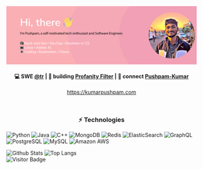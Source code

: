 <div align="center">
<img max-width="800" src="https://raw.githubusercontent.com/PushpamK/Pushpamk/main/assets/banner.png"/>
</div>

<h4 align="center">
💻 SWE <a href="https://github.com/tr">@tr</a> | 🌱 building <a href="https://kumarpushpam.com/api/v1/index.html">Profanity Filter</a> | 💬 connect <a href="https://www.linkedin.com/in/Pushpam-Kumar/">Pushpam-Kumar</a>
</h4>
<p  align="center">
<a href="https://kumarpushpam.com/index.html/">https://kumarpushpam.com</a>
</p>

<br/>
<h3 align="center">
⚡ Technologies
</h3>

![Python](https://img.shields.io/badge/-Python-black?style=flat-square&logo=Python)
![Java](https://img.shields.io/badge/-java-E34A86?style=flat-square&logo=java)
![C++](https://img.shields.io/badge/-C++-00599C?style=flat-square&logo=c)
![MongoDB](https://img.shields.io/badge/-MongoDB-black?style=flat-square&logo=mongodb)
![Redis](https://img.shields.io/badge/-Redis-black?style=flat-square&logo=Redis)
![ElasticSearch](https://img.shields.io/badge/-ElasticSearch-005571?style=flat-square&logo=elasticsearch)
![GraphQL](https://img.shields.io/badge/-GraphQL-E10098?style=flat-square&logo=graphql)
![PostgreSQL](https://img.shields.io/badge/-PostgreSQL-336791?style=flat-square&logo=postgresql)
![MySQL](https://img.shields.io/badge/-MySQL-black?style=flat-square&logo=mysql)
![Amazon AWS](https://img.shields.io/badge/Amazon%20AWS-232F3E?style=flat-square&logo=amazon-aws)

![Github Stats](https://github-readme-stats.vercel.app/api?username=pushpamk&count_private=true&show_icons=true) ![Top Langs](https://github-readme-stats.vercel.app/api/top-langs/?username=pushpamk&hide=javascript,html,dart,ruby&layout=compact)  
![Visitor Badge](https://visitor-badge.laobi.icu/badge?page_id=pushpamk)
<!--
**Pushpamk/PushpamK** is a ✨ _special_ ✨ repository because its `README.md` (this file) appears on your GitHub profile.

Here are some ideas to get you started:

- 🔭 I’m currently working on ...
- 🌱 I’m currently learning ...
- 👯 I’m looking to collaborate on ...
- 🤔 I’m looking for help with ...
- 💬 Ask me about ...
- 📫 How to reach me: ...
- 😄 Pronouns: ...
- ⚡ Fun fact: ...
  -->
